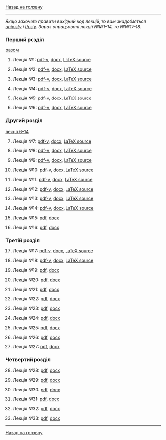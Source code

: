 <!--DEBUG-->

[Назад на головну](../README.md)

---

_Якщо захочете правити вихідний код лекцій, то вам знадобляться [univ.sty](univ.sty) і [th.sty](th.sty)._
_Зараз опрацьовані лекції №№1&ndash;14, та №№17&ndash;18._

### Перший розділ

[разом](ch-1-v.pdf)

1. Лекція №1: [pdf-v](1-v.pdf), [docx](1.docx), [LaTeX source](1.tex)

2. Лекція №2: [pdf-v](2-v.pdf), [docx](2.docx), [LaTeX source](2.tex)

3. Лекція №3: [pdf-v](3-v.pdf), [docx](3.docx), [LaTeX source](3.tex)

4. Лекція №4: [pdf-v](4-v.pdf), [docx](4.docx), [LaTeX source](4.tex)

5. Лекція №5: [pdf-v](5-v.pdf), [docx](5.docx), [LaTeX source](5.tex)

6. Лекція №6: [pdf-v](6-v.pdf), [docx](6.docx), [LaTeX source](6.tex)

### Другий розділ

[лекції 6&ndash;14](ch-2-v.pdf)

7. Лекція №7: [pdf-v](7-v.pdf), [docx](7.docx), [LaTeX source](7.tex)

8. Лекція №8: [pdf-v](8-v.pdf), [docx](8.docx), [LaTeX source](8.tex)

9. Лекція №9: [pdf-v](9-v.pdf), [docx](9.docx), [LaTeX source](9.tex)

10. Лекція №10: [pdf-v](10-v.pdf), [docx](10.docx), [LaTeX source](10.tex)

11. Лекція №11: [pdf-v](11-v.pdf), [docx](11.docx), [LaTeX source](11.tex)

12. Лекція №12: [pdf-v](12-v.pdf), [docx](12.docx), [LaTeX source](12.tex)

13. Лекція №13: [pdf-v](13-v.pdf), [docx](13.docx), [LaTeX source](13.tex)

14. Лекція №14: [pdf-v](14-v.pdf), [docx](14.docx), [LaTeX source](14.tex)

15. Лекція №15: [pdf](15.pdf), [docx](15.docx)

16. Лекція №16: [pdf](16.pdf), [docx](16.docx)

### Третій розділ

17. Лекція №17: [pdf-v](17-v.pdf), [docx](17.docx), [LaTeX source](17.tex)

18. Лекція №18: [pdf-v](18-v.pdf), [docx](18.docx), [LaTeX source](18.tex)

19. Лекція №19: [pdf](19.pdf), [docx](19.docx)

20. Лекція №20: [pdf](20.pdf), [docx](20.docx)

21. Лекція №21: [pdf](21.pdf), [docx](21.docx)

22. Лекція №22: [pdf](22.pdf), [docx](22.docx)

23. Лекція №23: [pdf](23.pdf), [docx](23.docx)

24. Лекція №24: [pdf](24.pdf), [docx](24.docx)

25. Лекція №25: [pdf](25.pdf), [docx](25.docx)

26. Лекція №26: [pdf](26.pdf), [docx](26.docx)

27. Лекція №27: [pdf](27.pdf), [docx](27.docx)

### Четвертий розділ

28. Лекція №28: [pdf](28.pdf), [docx](28.docx)

29. Лекція №29: [pdf](29.pdf), [docx](29.docx)

30. Лекція №30: [pdf](30.pdf), [docx](30.docx)

31. Лекція №31: [pdf](31.pdf), [docx](31.docx)

32. Лекція №32: [pdf](32.pdf), [docx](32.docx)

33. Лекція №33: [pdf](33.pdf), [docx](33.docx)

---

[Назад на головну](../README.md)
